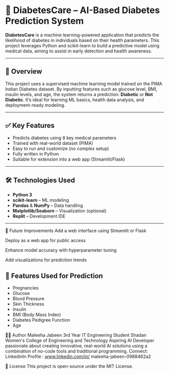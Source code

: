 # 🧠 DiabetesCare – AI-Based Diabetes Prediction System

**DiabetesCare** is a machine learning-powered application that predicts the likelihood of diabetes in individuals based on their health parameters. This project leverages Python and scikit-learn to build a predictive model using medical data, aiming to assist in early detection and health awareness.

---

## 📌 Overview

This project uses a supervised machine learning model trained on the PIMA Indian Diabetes dataset. By inputting features such as glucose level, BMI, insulin levels, and age, the system returns a prediction: **Diabetic** or **Not Diabetic**. It’s ideal for learning ML basics, health data analysis, and deployment-ready modeling.

---

## ✅ Key Features

- Predicts diabetes using 8 key medical parameters
- Trained with real-world dataset (PIMA)
- Easy to run and customize (no complex setup)
- Fully written in Python
- Suitable for extension into a web app (Streamlit/Flask)

---

## 🛠️ Technologies Used

- **Python 3**
- **scikit-learn** – ML modeling
- **Pandas** & **NumPy** – Data handling
- **Matplotlib/Seaborn** – Visualization (optional)
- **Replit** – Development IDE

---

🔮 Future Improvements
Add a web interface using Streamlit or Flask

Deploy as a web app for public access

Enhance model accuracy with hyperparameter tuning

Add visualizations for prediction trends

## 🧪 Features Used for Prediction

- Pregnancies
- Glucose
- Blood Pressure
- Skin Thickness
- Insulin
- BMI (Body Mass Index)
- Diabetes Pedigree Function
- Age

👩‍💻 Author
Maleeha Jabeen
3rd Year IT Engineering Student
Shadan Women's College of Engineering and Technology
Aspiring AI Developer passionate about creating innovative, real-world AI solutions using a combination of no-code tools and traditional programming.
Connect: LinkedinIn Profile : www.linkedin.com/in/
maleeha-jabeen-0988462a2

📄 License
This project is open-source under the MIT License.




